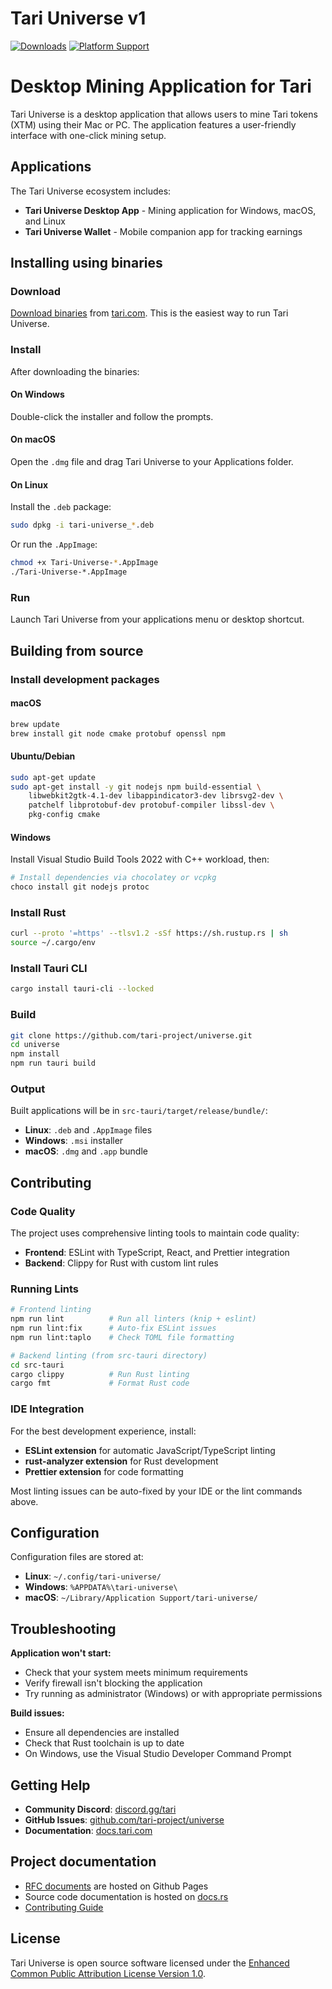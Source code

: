 # Tari Universe v1

[![Downloads](https://img.shields.io/badge/downloads-700k%2B-brightgreen)](https://www.tari.com/downloads/)
[![Platform Support](https://img.shields.io/badge/platform-Windows%20%7C%20macOS%20%7C%20Linux-lightgrey)](https://www.tari.com/downloads/)

# Desktop Mining Application for Tari

Tari Universe is a desktop application that allows users to mine Tari tokens (XTM) using their Mac or PC. The application features a user-friendly interface with one-click mining setup.

## Applications

The Tari Universe ecosystem includes:

- **Tari Universe Desktop App** - Mining application for Windows, macOS, and Linux
- **Tari Universe Wallet** - Mobile companion app for tracking earnings

## Installing using binaries

### Download

[Download binaries](https://www.tari.com/downloads/) from [tari.com](https://www.tari.com/). This is the easiest way to run Tari Universe.

### Install

After downloading the binaries:

#### On Windows
Double-click the installer and follow the prompts.

#### On macOS
Open the `.dmg` file and drag Tari Universe to your Applications folder.

#### On Linux
Install the `.deb` package:
```bash
sudo dpkg -i tari-universe_*.deb
```

Or run the `.AppImage`:
```bash
chmod +x Tari-Universe-*.AppImage
./Tari-Universe-*.AppImage
```

### Run
Launch Tari Universe from your applications menu or desktop shortcut.

## Building from source

### Install development packages

#### macOS
```bash
brew update
brew install git node cmake protobuf openssl npm
```

#### Ubuntu/Debian
```bash
sudo apt-get update
sudo apt-get install -y git nodejs npm build-essential \
    libwebkit2gtk-4.1-dev libappindicator3-dev librsvg2-dev \
    patchelf libprotobuf-dev protobuf-compiler libssl-dev \
    pkg-config cmake
```

#### Windows
Install Visual Studio Build Tools 2022 with C++ workload, then:
```powershell
# Install dependencies via chocolatey or vcpkg
choco install git nodejs protoc
```

### Install Rust
```bash
curl --proto '=https' --tlsv1.2 -sSf https://sh.rustup.rs | sh
source ~/.cargo/env
```

### Install Tauri CLI
```bash
cargo install tauri-cli --locked
```

### Build

```bash
git clone https://github.com/tari-project/universe.git
cd universe
npm install
npm run tauri build
```

### Output

Built applications will be in `src-tauri/target/release/bundle/`:
- **Linux**: `.deb` and `.AppImage` files
- **Windows**: `.msi` installer  
- **macOS**: `.dmg` and `.app` bundle

## Contributing

### Code Quality

The project uses comprehensive linting tools to maintain code quality:
- **Frontend**: ESLint with TypeScript, React, and Prettier integration
- **Backend**: Clippy for Rust with custom lint rules

### Running Lints

```bash
# Frontend linting
npm run lint          # Run all linters (knip + eslint)
npm run lint:fix      # Auto-fix ESLint issues
npm run lint:taplo    # Check TOML file formatting

# Backend linting (from src-tauri directory)
cd src-tauri
cargo clippy          # Run Rust linting
cargo fmt             # Format Rust code
```

### IDE Integration

For the best development experience, install:
- **ESLint extension** for automatic JavaScript/TypeScript linting
- **rust-analyzer extension** for Rust development
- **Prettier extension** for code formatting

Most linting issues can be auto-fixed by your IDE or the lint commands above.

## Configuration

Configuration files are stored at:
- **Linux**: `~/.config/tari-universe/`
- **Windows**: `%APPDATA%\tari-universe\`
- **macOS**: `~/Library/Application Support/tari-universe/`

## Troubleshooting

**Application won't start:**
- Check that your system meets minimum requirements
- Verify firewall isn't blocking the application
- Try running as administrator (Windows) or with appropriate permissions

**Build issues:**
- Ensure all dependencies are installed
- Check that Rust toolchain is up to date
- On Windows, use the Visual Studio Developer Command Prompt

## Getting Help

- **Community Discord**: [discord.gg/tari](https://discord.gg/tari)
- **GitHub Issues**: [github.com/tari-project/universe](https://github.com/tari-project/universe)
- **Documentation**: [docs.tari.com](https://docs.tari.com)

## Project documentation

- [RFC documents](https://rfc.tari.com) are hosted on Github Pages
- Source code documentation is hosted on [docs.rs](https://docs.rs)
- [Contributing Guide](Contributing.md)

## License

Tari Universe is open source software licensed under the [Enhanced Common Public Attribution License Version 1.0](LICENSE).

